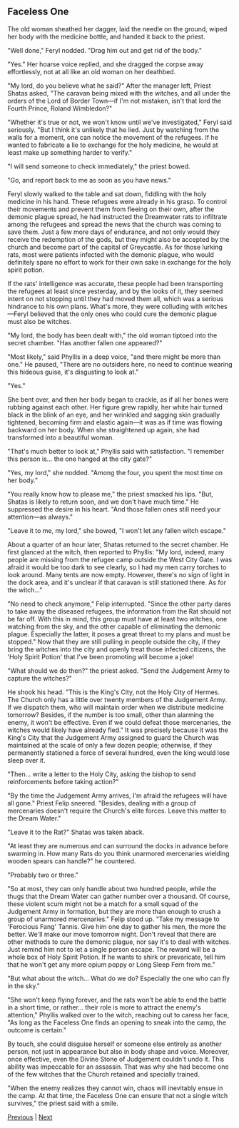 ## Faceless One
The old woman sheathed her dagger, laid the needle on the ground, wiped her body with the medicine bottle, and handed it back to the priest.

"Well done," Feryl nodded. "Drag him out and get rid of the body."

"Yes." Her hoarse voice replied, and she dragged the corpse away effortlessly, not at all like an old woman on her deathbed.

"My lord, do you believe what he said?" After the manager left, Priest Shatas asked, "The caravan being mixed with the witches, and all under the orders of the Lord of Border Town—if I'm not mistaken, isn't that lord the Fourth Prince, Roland Wimbledon?"

"Whether it's true or not, we won't know until we've investigated," Feryl said seriously. "But I think it's unlikely that he lied. Just by watching from the walls for a moment, one can notice the movement of the refugees. If he wanted to fabricate a lie to exchange for the holy medicine, he would at least make up something harder to verify."

"I will send someone to check immediately," the priest bowed.

"Go, and report back to me as soon as you have news."

Feryl slowly walked to the table and sat down, fiddling with the holy medicine in his hand. These refugees were already in his grasp. To control their movements and prevent them from fleeing on their own, after the demonic plague spread, he had instructed the Dreamwater rats to infiltrate among the refugees and spread the news that the church was coming to save them. Just a few more days of endurance, and not only would they receive the redemption of the gods, but they might also be accepted by the church and become part of the capital of Greycastle. As for those lurking rats, most were patients infected with the demonic plague, who would definitely spare no effort to work for their own sake in exchange for the holy spirit potion.

If the rats' intelligence was accurate, these people had been transporting the refugees at least since yesterday, and by the looks of it, they seemed intent on not stopping until they had moved them all, which was a serious hindrance to his own plans. What's more, they were colluding with witches—Feryl believed that the only ones who could cure the demonic plague must also be witches.



"My lord, the body has been dealt with," the old woman tiptoed into the secret chamber. "Has another fallen one appeared?"



"Most likely," said Phyllis in a deep voice, "and there might be more than one." He paused, "There are no outsiders here, no need to continue wearing this hideous guise, it's disgusting to look at."



"Yes."

She bent over, and then her body began to crackle, as if all her bones were rubbing against each other. Her figure grew rapidly, her white hair turned black in the blink of an eye, and her wrinkled and sagging skin gradually tightened, becoming firm and elastic again—it was as if time was flowing backward on her body. When she straightened up again, she had transformed into a beautiful woman.



"That's much better to look at," Phyllis said with satisfaction. "I remember this person is... the one hanged at the city gate?"



"Yes, my lord," she nodded. "Among the four, you spent the most time on her body."



"You really know how to please me," the priest smacked his lips. "But, Shatas is likely to return soon, and we don't have much time." He suppressed the desire in his heart. "And those fallen ones still need your attention—as always."



"Leave it to me, my lord," she bowed, "I won't let any fallen witch escape."



About a quarter of an hour later, Shatas returned to the secret chamber. He first glanced at the witch, then reported to Phyllis: "My lord, indeed, many people are missing from the refugee camp outside the West City Gate. I was afraid it would be too dark to see clearly, so I had my men carry torches to look around. Many tents are now empty. However, there's no sign of light in the dock area, and it's unclear if that caravan is still stationed there. As for the witch..."



"No need to check anymore," Felip interrupted. "Since the other party dares to take away the diseased refugees, the information from the Rat should not be far off. With this in mind, this group must have at least two witches, one watching from the sky, and the other capable of eliminating the demonic plague. Especially the latter, it poses a great threat to my plans and must be stopped." Now that they are still pulling in people outside the city, if they bring the witches into the city and openly treat those infected citizens, the 'Holy Spirit Potion' that I've been promoting will become a joke!



"What should we do then?" the priest asked. "Send the Judgement Army to capture the witches?"



He shook his head. "This is the King's City, not the Holy City of Hermes. The Church only has a little over twenty members of the Judgement Army. If we dispatch them, who will maintain order when we distribute medicine tomorrow? Besides, if the number is too small, other than alarming the enemy, it won't be effective. Even if we could defeat those mercenaries, the witches would likely have already fled." It was precisely because it was the King's City that the Judgement Army assigned to guard the Church was maintained at the scale of only a few dozen people; otherwise, if they permanently stationed a force of several hundred, even the king would lose sleep over it.



"Then... write a letter to the Holy City, asking the bishop to send reinforcements before taking action?"



"By the time the Judgement Army arrives, I'm afraid the refugees will have all gone." Priest Felip sneered. "Besides, dealing with a group of mercenaries doesn't require the Church's elite forces. Leave this matter to the Dream Water."



"Leave it to the Rat?" Shatas was taken aback.



"At least they are numerous and can surround the docks in advance before swarming in. How many Rats do you think unarmored mercenaries wielding wooden spears can handle?" he countered.



"Probably two or three."



"So at most, they can only handle about two hundred people, while the thugs that the Dream Water can gather number over a thousand. Of course, these violent scum might not be a match for a small squad of the Judgement Army in formation, but they are more than enough to crush a group of unarmored mercenaries." Felip stood up. "Take my message to 'Ferocious Fang' Tannis. Give him one day to gather his men, the more the better. We'll make our move tomorrow night. Don't reveal that there are other methods to cure the demonic plague, nor say it's to deal with witches. Just remind him not to let a single person escape. The reward will be a whole box of Holy Spirit Potion. If he wants to shirk or prevaricate, tell him that he won't get any more opium poppy or Long Sleep Fern from me."



"But what about the witch... What do we do? Especially the one who can fly in the sky."

"She won't keep flying forever, and the rats won't be able to end the battle in a short time, or rather... their role is more to attract the enemy's attention," Phyllis walked over to the witch, reaching out to caress her face, "As long as the Faceless One finds an opening to sneak into the camp, the outcome is certain."



By touch, she could disguise herself or someone else entirely as another person, not just in appearance but also in body shape and voice. Moreover, once effective, even the Divine Stone of Judgement couldn't undo it. This ability was impeccable for an assassin. That was why she had become one of the few witches that the Church retained and specially trained.



"When the enemy realizes they cannot win, chaos will inevitably ensue in the camp. At that time, the Faceless One can ensure that not a single witch survives," the priest said with a smile.





[Previous](CH0227.md) | [Next](CH0229.md)
